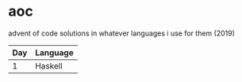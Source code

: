 # aoc
advent of code solutions in whatever languages i use for them (2019)


Day | Language
--- | --------
1 | Haskell

